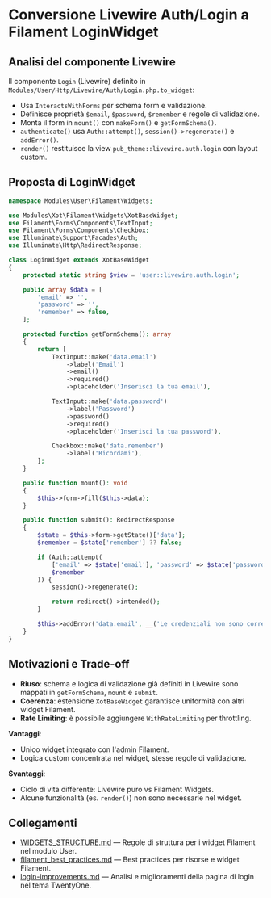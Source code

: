 # Conversione Livewire Auth/Login a Filament LoginWidget

## Analisi del componente Livewire

Il componente `Login` (Livewire) definito in `Modules/User/Http/Livewire/Auth/Login.php.to_widget`:
- Usa `InteractsWithForms` per schema form e validazione.
- Definisce proprietà `$email`, `$password`, `$remember` e regole di validazione.
- Monta il form in `mount()` con `makeForm()` e `getFormSchema()`.
- `authenticate()` usa `Auth::attempt()`, `session()->regenerate()` e `addError()`.
- `render()` restituisce la view `pub_theme::livewire.auth.login` con layout custom.

## Proposta di LoginWidget

```php
namespace Modules\User\Filament\Widgets;

use Modules\Xot\Filament\Widgets\XotBaseWidget;
use Filament\Forms\Components\TextInput;
use Filament\Forms\Components\Checkbox;
use Illuminate\Support\Facades\Auth;
use Illuminate\Http\RedirectResponse;

class LoginWidget extends XotBaseWidget
{
    protected static string $view = 'user::livewire.auth.login';

    public array $data = [
        'email' => '',
        'password' => '',
        'remember' => false,
    ];

    protected function getFormSchema(): array
    {
        return [
            TextInput::make('data.email')
                ->label('Email')
                ->email()
                ->required()
                ->placeholder('Inserisci la tua email'),

            TextInput::make('data.password')
                ->label('Password')
                ->password()
                ->required()
                ->placeholder('Inserisci la tua password'),

            Checkbox::make('data.remember')
                ->label('Ricordami'),
        ];
    }

    public function mount(): void
    {
        $this->form->fill($this->data);
    }

    public function submit(): RedirectResponse
    {
        $state = $this->form->getState()['data'];
        $remember = $state['remember'] ?? false;

        if (Auth::attempt(
            ['email' => $state['email'], 'password' => $state['password']],
            $remember
        )) {
            session()->regenerate();

            return redirect()->intended();
        }

        $this->addError('data.email', __('Le credenziali non sono corrette.'));
    }
}
```

## Motivazioni e Trade-off

- **Riuso**: schema e logica di validazione già definiti in Livewire sono mappati in `getFormSchema`, `mount` e `submit`.
- **Coerenza**: estensione `XotBaseWidget` garantisce uniformità con altri widget Filament.
- **Rate Limiting**: è possibile aggiungere `WithRateLimiting` per throttling.

**Vantaggi**:
- Unico widget integrato con l'admin Filament.
- Logica custom concentrata nel widget, stesse regole di validazione.

**Svantaggi**:
- Ciclo di vita differente: Livewire puro vs Filament Widgets.
- Alcune funzionalità (es. `render()`) non sono necessarie nel widget.

## Collegamenti
- [WIDGETS_STRUCTURE.md](../WIDGETS_STRUCTURE.md) — Regole di struttura per i widget Filament nel modulo User.
- [filament_best_practices.md](filament_best_practices.md) — Best practices per risorse e widget Filament.
- [login-improvements.md](../../../Themes/TwentyOne/docs/login-improvements.md) — Analisi e miglioramenti della pagina di login nel tema TwentyOne.
